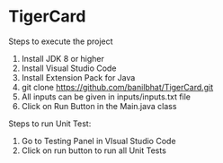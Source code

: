 # TigerCard
Steps to execute the project

1. Install JDK 8 or higher 
2. Install Visual Studio Code
3. Install Extension Pack for Java 
4. git clone https://github.com/banilbhat/TigerCard.git
5. All inputs can be given in  inputs/inputs.txt file
6. Click on Run Button in the Main.java class

Steps to run Unit Test:

1. Go to Testing Panel in VIsual Studio Code 
2. Click on run button to run all Unit Tests

